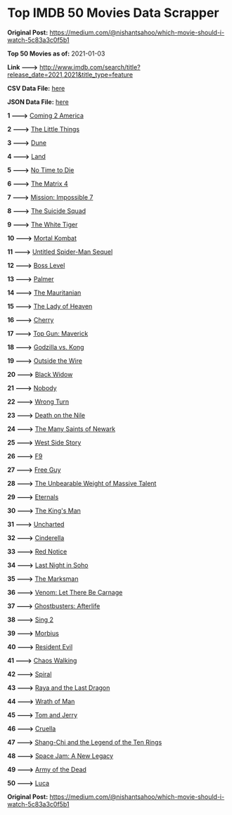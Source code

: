 # Top IMDB 50 Movies Data Scrapper

**Original Post:** https://medium.com/@nishantsahoo/which-movie-should-i-watch-5c83a3c0f5b1

**Top 50 Movies as of:** 2021-01-03

**Link --->** http://www.imdb.com/search/title?release_date=2021,2021&title_type=feature

**CSV Data File:** [here](/Data/data.csv)

**JSON Data File:** [here](/Data/data.json)

**1 --->** [Coming 2 America](https://www.imdb.com/title/tt6802400/?ref_=adv_li_tt)

**2 --->** [The Little Things](https://www.imdb.com/title/tt10016180/?ref_=adv_li_tt)

**3 --->** [Dune](https://www.imdb.com/title/tt1160419/?ref_=adv_li_tt)

**4 --->** [Land](https://www.imdb.com/title/tt10265034/?ref_=adv_li_tt)

**5 --->** [No Time to Die](https://www.imdb.com/title/tt2382320/?ref_=adv_li_tt)

**6 --->** [The Matrix 4](https://www.imdb.com/title/tt10838180/?ref_=adv_li_tt)

**7 --->** [Mission: Impossible 7](https://www.imdb.com/title/tt9603212/?ref_=adv_li_tt)

**8 --->** [The Suicide Squad](https://www.imdb.com/title/tt6334354/?ref_=adv_li_tt)

**9 --->** [The White Tiger](https://www.imdb.com/title/tt6571548/?ref_=adv_li_tt)

**10 --->** [Mortal Kombat](https://www.imdb.com/title/tt0293429/?ref_=adv_li_tt)

**11 --->** [Untitled Spider-Man Sequel](https://www.imdb.com/title/tt10872600/?ref_=adv_li_tt)

**12 --->** [Boss Level](https://www.imdb.com/title/tt7638348/?ref_=adv_li_tt)

**13 --->** [Palmer](https://www.imdb.com/title/tt6857376/?ref_=adv_li_tt)

**14 --->** [The Mauritanian](https://www.imdb.com/title/tt4761112/?ref_=adv_li_tt)

**15 --->** [The Lady of Heaven](https://www.imdb.com/title/tt13097336/?ref_=adv_li_tt)

**16 --->** [Cherry](https://www.imdb.com/title/tt9130508/?ref_=adv_li_tt)

**17 --->** [Top Gun: Maverick](https://www.imdb.com/title/tt1745960/?ref_=adv_li_tt)

**18 --->** [Godzilla vs. Kong](https://www.imdb.com/title/tt5034838/?ref_=adv_li_tt)

**19 --->** [Outside the Wire](https://www.imdb.com/title/tt10451914/?ref_=adv_li_tt)

**20 --->** [Black Widow](https://www.imdb.com/title/tt3480822/?ref_=adv_li_tt)

**21 --->** [Nobody](https://www.imdb.com/title/tt7888964/?ref_=adv_li_tt)

**22 --->** [Wrong Turn](https://www.imdb.com/title/tt9110170/?ref_=adv_li_tt)

**23 --->** [Death on the Nile](https://www.imdb.com/title/tt7657566/?ref_=adv_li_tt)

**24 --->** [The Many Saints of Newark](https://www.imdb.com/title/tt8110232/?ref_=adv_li_tt)

**25 --->** [West Side Story](https://www.imdb.com/title/tt3581652/?ref_=adv_li_tt)

**26 --->** [F9](https://www.imdb.com/title/tt5433138/?ref_=adv_li_tt)

**27 --->** [Free Guy](https://www.imdb.com/title/tt6264654/?ref_=adv_li_tt)

**28 --->** [The Unbearable Weight of Massive Talent](https://www.imdb.com/title/tt11291274/?ref_=adv_li_tt)

**29 --->** [Eternals](https://www.imdb.com/title/tt9032400/?ref_=adv_li_tt)

**30 --->** [The King's Man](https://www.imdb.com/title/tt6856242/?ref_=adv_li_tt)

**31 --->** [Uncharted](https://www.imdb.com/title/tt1464335/?ref_=adv_li_tt)

**32 --->** [Cinderella](https://www.imdb.com/title/tt10155932/?ref_=adv_li_tt)

**33 --->** [Red Notice](https://www.imdb.com/title/tt7991608/?ref_=adv_li_tt)

**34 --->** [Last Night in Soho](https://www.imdb.com/title/tt9639470/?ref_=adv_li_tt)

**35 --->** [The Marksman](https://www.imdb.com/title/tt6902332/?ref_=adv_li_tt)

**36 --->** [Venom: Let There Be Carnage](https://www.imdb.com/title/tt7097896/?ref_=adv_li_tt)

**37 --->** [Ghostbusters: Afterlife](https://www.imdb.com/title/tt4513678/?ref_=adv_li_tt)

**38 --->** [Sing 2](https://www.imdb.com/title/tt6467266/?ref_=adv_li_tt)

**39 --->** [Morbius](https://www.imdb.com/title/tt5108870/?ref_=adv_li_tt)

**40 --->** [Resident Evil](https://www.imdb.com/title/tt6920084/?ref_=adv_li_tt)

**41 --->** [Chaos Walking](https://www.imdb.com/title/tt2076822/?ref_=adv_li_tt)

**42 --->** [Spiral](https://www.imdb.com/title/tt10342730/?ref_=adv_li_tt)

**43 --->** [Raya and the Last Dragon](https://www.imdb.com/title/tt5109280/?ref_=adv_li_tt)

**44 --->** [Wrath of Man](https://www.imdb.com/title/tt11083552/?ref_=adv_li_tt)

**45 --->** [Tom and Jerry](https://www.imdb.com/title/tt1361336/?ref_=adv_li_tt)

**46 --->** [Cruella](https://www.imdb.com/title/tt3228774/?ref_=adv_li_tt)

**47 --->** [Shang-Chi and the Legend of the Ten Rings](https://www.imdb.com/title/tt9376612/?ref_=adv_li_tt)

**48 --->** [Space Jam: A New Legacy](https://www.imdb.com/title/tt3554046/?ref_=adv_li_tt)

**49 --->** [Army of the Dead](https://www.imdb.com/title/tt0993840/?ref_=adv_li_tt)

**50 --->** [Luca](https://www.imdb.com/title/tt12801262/?ref_=adv_li_tt)

**Original Post:** https://medium.com/@nishantsahoo/which-movie-should-i-watch-5c83a3c0f5b1
